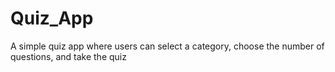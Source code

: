 # Quiz_App
A simple quiz app where users can select a category, choose the number of questions, and take the quiz
